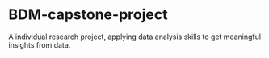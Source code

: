 # BDM-capstone-project
A individual research project, applying data analysis skills to get meaningful insights from data.

